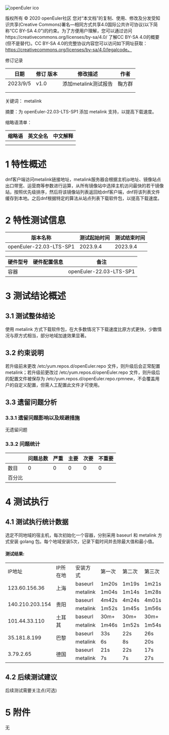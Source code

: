 ﻿![openEuler ico](../../images/openEuler.png)

版权所有 © 2020  openEuler社区
 您对“本文档”的复制、使用、修改及分发受知识共享(Creative Commons)署名—相同方式共享4.0国际公共许可协议(以下简称“CC BY-SA 4.0”)的约束。为了方便用户理解，您可以通过访问https://creativecommons.org/licenses/by-sa/4.0/ 了解CC BY-SA 4.0的概要 (但不是替代)。CC BY-SA 4.0的完整协议内容您可以访问如下网址获取：https://creativecommons.org/licenses/by-sa/4.0/legalcode。

修订记录

| 日期 | 修订   版本 | 修改描述 | 作者 |
| ---- | ----------- | -------- | ---- |
|2023/9/5      |v1.0             |添加metalink测试报告          |鞠方群      |
|      |             |          |      |
|      |             |          |      |

 关键词： metalink

 

摘要：为 openEuler-22.03-LTS-SP1 添加 metalink 支持，以提高下载速度。

 

缩略语清单：

| 缩略语 | 英文全名 | 中文解释 |
| ------ | -------- | -------- |
|        |          |          |
|        |          |          |

# 1     特性概述

dnf客户端访问metalink链接地址，metalink服务器会根据主机ip地址、镜像站点出口带宽、运营商等参数进行运算，从所有镜像站中选择主机访问最快的若干镜像站，按照优先级排序，然后将该镜像站列表返回给dnf客户端，dnf将该列表文件缓存到本地。之后dnf根据特定的算法从站点列表下载软件包，以提高下载速度。

# 2     特性测试信息

| 版本名称 | 测试起始时间 | 测试结束时间 |
| -------- | ------------ | ------------ |
|openEuler-22.03-LTS-SP1          |2023.9.4              |2023.9.4              |


| 硬件型号 | 硬件配置信息 | 备注 |
| -------- | ------------ | ---- |
|容器          |              |openEuler-22.03-LTS-SP1     |

# 3     测试结论概述

## 3.1   测试整体结论

使用 metalink 方式下载软件包，在大多数情况下下载速度比原方式更快，少数情况与原方式相当，部分地域加速效果显著。

## 3.2   约束说明

若升级前未更改 /etc/yum.repos.d/openEuler.repo 文件，则升级后会正常配置 metalink；若升级前更改过 /etc/yum.repos.d/openEuler.repo 文件，则升级后的配置文件被保存为 /etc/yum.repos.d/openEuler.repo.rpmnew，不会覆盖用户的自定义配置，但需人工配置此文件才可使用。

## 3.3   遗留问题分析

### 3.3.1 遗留问题影响以及规避措施

无遗留问题

### 3.3.2 问题统计

|        | 问题总数 | 严重 | 主要 | 次要 | 不重要 |
| ------ | -------- | ---- | ---- | ---- | ------ |
| 数目   |0          |0      |0      |0      |0        |
| 百分比 |          |      |      |      |        |

# 4     测试执行

## 4.1   测试执行统计数据

选定不同地域的宿主机，每次初始化一个容器，分别采用 baseurl 和 metalink 方式安装 golang 包。每个地域安装5次，记录下载时间并去除最大值和最小值。

<h4>测试结果:</h4>
<table>
    <tr>
        <td>IP地址</td>
        <td>IP所在地</td>
        <td>安装方式</td>
        <td>第一次</td>
        <td>第二次</td>
        <td>第三次</td>
    </tr>
    <tr>
        <td rowspan="2">123.60.156.36</td>
        <td rowspan="2">上海</td>
        <td>baseurl</td>
        <td>1m20s</td>
        <td>1m19s</td>
        <td>1m21s</td>
    </tr>
    <tr>
        <td>metalink</td>
        <td>1m04s</td>
        <td>1m14s</td>
        <td>1m28s</td>
    </tr>
    <tr>
        <td rowspan="2">140.210.203.154</td>
        <td rowspan="2">贵阳</td>
        <td>baseurl</td>
        <td>4m42s</td>
        <td>4m24s</td>
        <td>4m01s</td>
    </tr>
    <tr>
        <td>metalink</td>
        <td>1m52s</td>
        <td>1m45s</td>
        <td>1m56s</td>
    </tr>
    <tr>
        <td rowspan="2">101.44.33.110 </td>
        <td rowspan="2">土耳其</td>
        <td>baseurl</td>
        <td>30m+</td>
        <td>30m+</td>
        <td>30m+</td>
    </tr>
    <tr>
        <td>metalink</td>
        <td>1m46s</td>
        <td>1m52s</td>
        <td>1m54s</td>
    </tr>
    <tr>
        <td rowspan="2">35.181.8.199</td>
        <td rowspan="2">巴黎</td>
        <td>baseurl</td>
        <td>33s</td>
        <td>22s</td>
        <td>26s</td>
    </tr>
    <tr>
        <td>metalink</td>
        <td>6s</td>
        <td>8s</td>
        <td>20s</td>
    </tr>
    <tr>
        <td rowspan="2">3.79.2.65</td>
        <td rowspan="2">德国</td>
        <td>baseurl</td>
        <td>21s</td>
        <td>22s</td>
        <td>17s</td>
    </tr>
    <tr>
        <td>metalink</td>
        <td>7s</td>
        <td>7s</td>
        <td>27s</td>
    </tr>
</table>


## 4.2   后续测试建议

后续测试需要关注点(可选)

# 5     附件

无



 

 